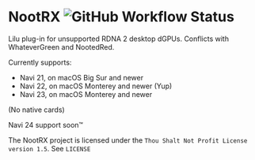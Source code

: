 # NootRX ![GitHub Workflow Status](https://img.shields.io/github/actions/workflow/status/ChefKissInc/NootRX/main.yml?branch=master&logo=github&style=for-the-badge)

Lilu plug-in for unsupported RDNA 2 desktop dGPUs. Conflicts with WhateverGreen and NootedRed.

Currently supports:

- Navi 21, on macOS Big Sur and newer
- Navi 22, on macOS Monterey and newer (Yup)
- Navi 23, on macOS Monterey and newer

(No native cards)

Navi 24 support soon™

The NootRX project is licensed under the `Thou Shalt Not Profit License version 1.5`. See `LICENSE`
